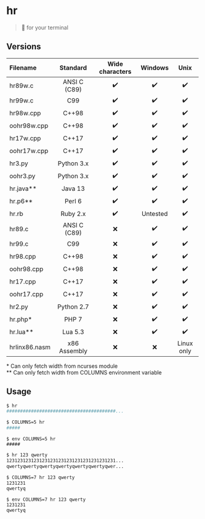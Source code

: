 # hr
> :straight_ruler: for your terminal

## Versions

|   Filename   |  Standard    |  Wide characters |      Windows     |        Unix      |
|:-------------|:------------:|:----------------:|:----------------:|:----------------:|
| hr89w.c      | ANSI C (C89) |:heavy_check_mark:|:heavy_check_mark:|:heavy_check_mark:|
| hr99w.c      | C99          |:heavy_check_mark:|:heavy_check_mark:|:heavy_check_mark:|
| hr98w.cpp    | C++98        |:heavy_check_mark:|:heavy_check_mark:|:heavy_check_mark:|
| oohr98w.cpp  | C++98        |:heavy_check_mark:|:heavy_check_mark:|:heavy_check_mark:|
| hr17w.cpp    | C++17        |:heavy_check_mark:|:heavy_check_mark:|:heavy_check_mark:|
| oohr17w.cpp  | C++17        |:heavy_check_mark:|:heavy_check_mark:|:heavy_check_mark:|
| hr3.py       | Python 3.x   |:heavy_check_mark:|:heavy_check_mark:|:heavy_check_mark:|
| oohr3.py     | Python 3.x   |:heavy_check_mark:|:heavy_check_mark:|:heavy_check_mark:|
| hr.java**    | Java 13      |:heavy_check_mark:|:heavy_check_mark:|:heavy_check_mark:|
| hr.p6**      | Perl 6       |:heavy_check_mark:|:heavy_check_mark:|:heavy_check_mark:|
| hr.rb        | Ruby 2.x     |:heavy_check_mark:|     Untested     |:heavy_check_mark:|
| hr89.c       | ANSI C (C89) |        :x:       |:heavy_check_mark:|:heavy_check_mark:|
| hr99.c       | C99          |        :x:       |:heavy_check_mark:|:heavy_check_mark:|
| hr98.cpp     | C++98        |        :x:       |:heavy_check_mark:|:heavy_check_mark:|
| oohr98.cpp   | C++98        |        :x:       |:heavy_check_mark:|:heavy_check_mark:|
| hr17.cpp     | C++17        |        :x:       |:heavy_check_mark:|:heavy_check_mark:|
| oohr17.cpp   | C++17        |        :x:       |:heavy_check_mark:|:heavy_check_mark:|
| hr2.py       | Python 2.7   |        :x:       |:heavy_check_mark:|:heavy_check_mark:|
| hr.php*      | PHP 7        |        :x:       |:heavy_check_mark:|:heavy_check_mark:|
| hr.lua**     | Lua 5.3      |        :x:       |:heavy_check_mark:|:heavy_check_mark:| 
| hrlinx86.nasm| x86 Assembly |        :x:       |        :x:       |     Linux only   | 

\* Can only fetch width from ncurses module \
\** Can only fetch width from COLUMNS environment variable

## Usage

```sh
$ hr
########################################...
```

```sh
$ COLUMNS=5 hr
#####
```

```fish
$ env COLUMNS=5 hr
#####
```

```sh
$ hr 123 qwerty
1231231231231231231231231231231231231231...
qwertyqwertyqwertyqwertyqwertyqwertyqwer...
```

```sh
$ COLUMNS=7 hr 123 qwerty
1231231
qwertyq
```
```fish
$ env COLUMNS=7 hr 123 qwerty
1231231
qwertyq
```
